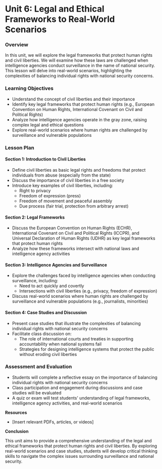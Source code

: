**Unit 6: Legal and Ethical Frameworks to Real-World Scenarios**
============================================================

### Overview

In this unit, we will explore the legal frameworks that protect human rights and civil liberties. We will examine how these laws are challenged when intelligence agencies conduct surveillance in the name of national security. This lesson will delve into real-world scenarios, highlighting the complexities of balancing individual rights with national security concerns.

### Learning Objectives

* Understand the concept of civil liberties and their importance
* Identify key legal frameworks that protect human rights (e.g., European Convention on Human Rights, International Covenant on Civil and Political Rights)
* Analyze how intelligence agencies operate in the gray zone, raising complex legal and ethical questions
* Explore real-world scenarios where human rights are challenged by surveillance and vulnerable populations

### Lesson Plan

#### Section 1: Introduction to Civil Liberties

* Define civil liberties as basic legal rights and freedoms that protect individuals from abuse (especially from the state)
* Discuss the importance of civil liberties in a free society
* Introduce key examples of civil liberties, including:
	+ Right to privacy
	+ Freedom of expression (press)
	+ Freedom of movement and peaceful assembly
	+ Due process (fair trial, protection from arbitrary arrest)

#### Section 2: Legal Frameworks

* Discuss the European Convention on Human Rights (ECHR), International Covenant on Civil and Political Rights (ICCPR), and Universal Declaration of Human Rights (UDHR) as key legal frameworks that protect human rights
* Analyze how these frameworks intersect with national laws and intelligence agency activities

#### Section 3: Intelligence Agencies and Surveillance

* Explore the challenges faced by intelligence agencies when conducting surveillance, including:
	+ Need to act quickly and covertly
	+ Intersections with civil liberties (e.g., privacy, freedom of expression)
* Discuss real-world scenarios where human rights are challenged by surveillance and vulnerable populations (e.g., journalists, minorities)

#### Section 4: Case Studies and Discussion

* Present case studies that illustrate the complexities of balancing individual rights with national security concerns
* Facilitate class discussion on:
	+ The role of international courts and treaties in supporting accountability when national systems fail
	+ Strategies for designing intelligence systems that protect the public without eroding civil liberties

### Assessment and Evaluation

* Students will complete a reflective essay on the importance of balancing individual rights with national security concerns
* Class participation and engagement during discussions and case studies will be evaluated
* A quiz or exam will test students' understanding of legal frameworks, intelligence agency activities, and real-world scenarios

**Resources**

* [Insert relevant PDFs, articles, or videos]

**Conclusion**

This unit aims to provide a comprehensive understanding of the legal and ethical frameworks that protect human rights and civil liberties. By exploring real-world scenarios and case studies, students will develop critical thinking skills to navigate the complex issues surrounding surveillance and national security.